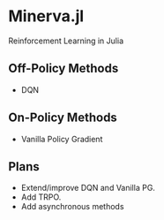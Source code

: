 # Minerva.jl
Reinforcement Learning in Julia

## Off-Policy Methods
- DQN

## On-Policy Methods
- Vanilla Policy Gradient

## Plans
- Extend/improve DQN and Vanilla PG.
- Add TRPO.
- Add asynchronous methods

